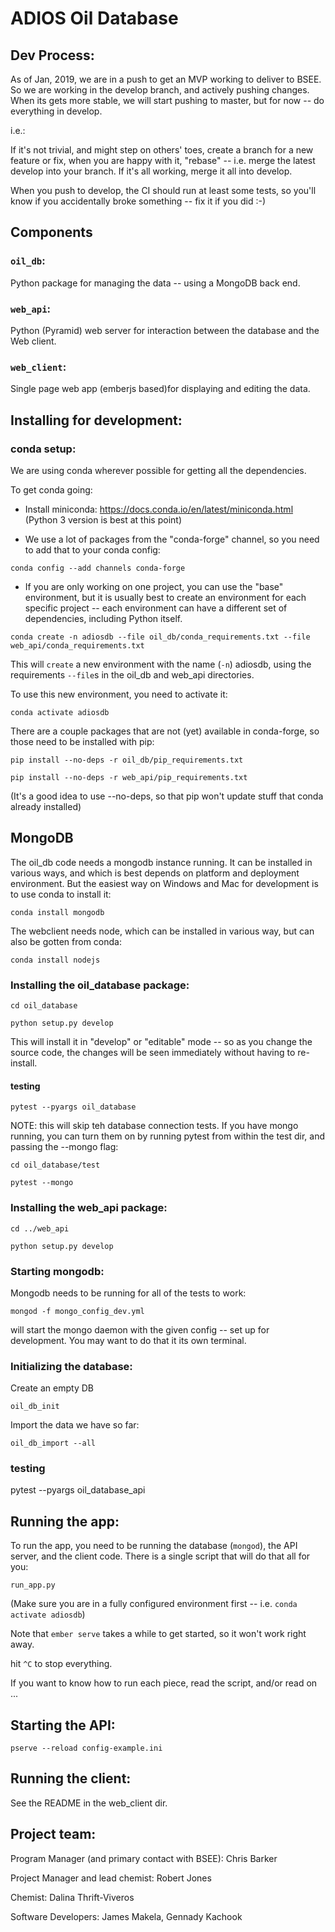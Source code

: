 # ADIOS Oil Database

## Dev Process:

As of Jan, 2019, we are in a push to get an MVP working to deliver to BSEE. So we are working in the develop branch, and actively pushing changes. When its gets more stable, we will start pushing to master, but for now -- do everything in develop.

i.e.:

If it's not trivial, and might step on others' toes, create a branch for a new feature or fix, when you are happy with it, "rebase" -- i.e. merge the latest develop into your branch. If it's all working, merge it all into develop.

When you push to develop, the CI should run at least some tests, so you'll know if you accidentally broke something -- fix it if you did :-)


## Components

### `oil_db`:

Python package for managing the data -- using a MongoDB back end.

### `web_api`:

Python (Pyramid) web server for interaction between the database and the Web client.

### `web_client`:

Single page web app (emberjs based)for displaying and editing the data.


## Installing for development:

### conda setup:

We are using conda wherever possible for getting all the dependencies.

To get conda going:

* Install miniconda: https://docs.conda.io/en/latest/miniconda.html
  (Python 3 version is best at this point)

* We use a lot of packages from the "conda-forge" channel, so you
  need to add that to your conda config:

```
conda config --add channels conda-forge
```

* If you are only working on one project, you can use the "base"
  environment, but it is usually best to create an environment for
  each specific project -- each environment can have a different set of dependencies, including Python itself.

```
conda create -n adiosdb --file oil_db/conda_requirements.txt --file web_api/conda_requirements.txt
```

This will `create` a new environment with the name (`-n`) adiosdb, using the requirements `--file`s in the oil_db and web_api directories.

To use this new environment, you need to activate it:

```
conda activate adiosdb
```

There are a couple packages that are not (yet) available in conda-forge, so those need to be installed with pip:

```
pip install --no-deps -r oil_db/pip_requirements.txt

pip install --no-deps -r web_api/pip_requirements.txt
```

(It's a good idea to use --no-deps, so that pip won't update stuff that conda already installed)

## MongoDB

The oil_db code needs a mongodb instance running. It can be installed in various ways, and which is best depends on platform and deployment environment. But the easiest way on Windows and Mac for development is to use conda to install it:

```
conda install mongodb
```

The webclient needs node, which can be installed in various way, but can also be gotten from conda:

```
conda install nodejs
```

### Installing the oil_database package:

```
cd oil_database

python setup.py develop
```

This will install it in "develop" or "editable" mode -- so as you change the source code, the changes will be seen immediately without having to re-install.

#### testing

`pytest --pyargs oil_database`


NOTE: this will skip teh database connection tests. If you have mongo running, you can turn them on by running pytest from within the test dir, and passing the --mongo flag:

```
cd oil_database/test

pytest --mongo
```

### Installing the web_api package:

```
cd ../web_api

python setup.py develop
```

### Starting mongodb:

Mongodb needs to be running for all of the tests to work:

`mongod -f mongo_config_dev.yml`

will start the mongo daemon with the given config -- set up for development. You may want to do that it its own terminal.

### Initializing the database:

Create an empty DB

```
oil_db_init
```
Import the data we have so far:

```
oil_db_import --all
```

### testing

pytest --pyargs oil_database_api


## Running the app:

To run the app, you need to be running the database (`mongod`), the API server, and the client code. There is a single script that will do that all for you:

```
run_app.py
```
(Make sure you are in a fully configured environment first -- i.e. `conda activate adiosdb`)

Note that `ember serve` takes a while to get started, so it won't work right away.

hit `^C` to stop everything.

If you want to know how to run each piece, read the script, and/or read on ...

## Starting the API:

`pserve --reload config-example.ini`

## Running the client:

See the README in the web_client dir.


## Project team:

Program Manager (and primary contact with BSEE): Chris Barker

Project Manager and lead chemist: Robert Jones

Chemist: Dalina Thrift-Viveros

Software Developers: James Makela, Gennady Kachook
